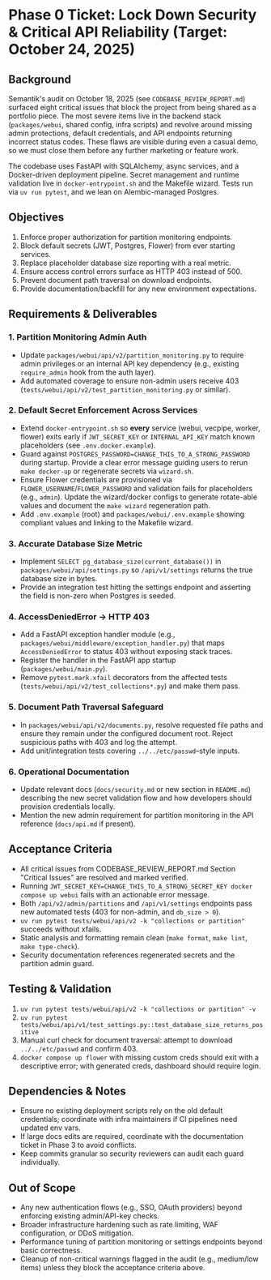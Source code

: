 # Phase 0 Ticket: Lock Down Security & Critical API Reliability (Target: October 24, 2025)

## Background
Semantik's audit on October 18, 2025 (see `CODEBASE_REVIEW_REPORT.md`) surfaced eight critical issues that block the project from being shared as a portfolio piece. The most severe items live in the backend stack (`packages/webui`, shared config, infra scripts) and revolve around missing admin protections, default credentials, and API endpoints returning incorrect status codes. These flaws are visible during even a casual demo, so we must close them before any further marketing or feature work.

The codebase uses FastAPI with SQLAlchemy, async services, and a Docker-driven deployment pipeline. Secret management and runtime validation live in `docker-entrypoint.sh` and the Makefile wizard. Tests run via `uv run pytest`, and we lean on Alembic-managed Postgres.

## Objectives
1. Enforce proper authorization for partition monitoring endpoints.
2. Block default secrets (JWT, Postgres, Flower) from ever starting services.
3. Replace placeholder database size reporting with a real metric.
4. Ensure access control errors surface as HTTP 403 instead of 500.
5. Prevent document path traversal on download endpoints.
6. Provide documentation/backfill for any new environment expectations.

## Requirements & Deliverables
### 1. Partition Monitoring Admin Auth
- Update `packages/webui/api/v2/partition_monitoring.py` to require admin privileges or an internal API key dependency (e.g., existing `require_admin` hook from the auth layer).
- Add automated coverage to ensure non-admin users receive 403 (`tests/webui/api/v2/test_partition_monitoring.py` or similar).

### 2. Default Secret Enforcement Across Services
- Extend `docker-entrypoint.sh` so **every** service (webui, vecpipe, worker, flower) exits early if `JWT_SECRET_KEY` or `INTERNAL_API_KEY` match known placeholders (see `.env.docker.example`).
- Guard against `POSTGRES_PASSWORD=CHANGE_THIS_TO_A_STRONG_PASSWORD` during startup. Provide a clear error message guiding users to rerun `make docker-up` or regenerate secrets via `wizard.sh`.
- Ensure Flower credentials are provisioned via `FLOWER_USERNAME`/`FLOWER_PASSWORD` and validation fails for placeholders (e.g., `admin`). Update the wizard/docker configs to generate rotate-able values and document the `make wizard` regeneration path.
- Add `.env.example` (root) and `packages/webui/.env.example` showing compliant values and linking to the Makefile wizard.

### 3. Accurate Database Size Metric
- Implement `SELECT pg_database_size(current_database())` in `packages/webui/api/settings.py` so `/api/v1/settings` returns the true database size in bytes.
- Provide an integration test hitting the settings endpoint and asserting the field is non-zero when Postgres is seeded.

### 4. AccessDeniedError → HTTP 403
- Add a FastAPI exception handler module (e.g., `packages/webui/middleware/exception_handler.py`) that maps `AccessDeniedError` to status 403 without exposing stack traces.
- Register the handler in the FastAPI app startup (`packages/webui/main.py`).
- Remove `pytest.mark.xfail` decorators from the affected tests (`tests/webui/api/v2/test_collections*.py`) and make them pass.

### 5. Document Path Traversal Safeguard
- In `packages/webui/api/v2/documents.py`, resolve requested file paths and ensure they remain under the configured document root. Reject suspicious paths with 403 and log the attempt.
- Add unit/integration tests covering `../../etc/passwd`–style inputs.

### 6. Operational Documentation
- Update relevant docs (`docs/security.md` or new section in `README.md`) describing the new secret validation flow and how developers should provision credentials locally.
- Mention the new admin requirement for partition monitoring in the API reference (`docs/api.md` if present).

## Acceptance Criteria
- All critical issues from CODEBASE_REVIEW_REPORT.md Section "Critical Issues" are resolved and marked verified.
- Running `JWT_SECRET_KEY=CHANGE_THIS_TO_A_STRONG_SECRET_KEY docker compose up webui` fails with an actionable error message.
- Both `/api/v2/admin/partitions` and `/api/v1/settings` endpoints pass new automated tests (403 for non-admin, and `db_size > 0`).
- `uv run pytest tests/webui/api/v2 -k "collections or partition"` succeeds without xfails.
- Static analysis and formatting remain clean (`make format`, `make lint`, `make type-check`).
- Security documentation references regenerated secrets and the partition admin guard.

## Testing & Validation
1. `uv run pytest tests/webui/api/v2 -k "collections or partition" -v`
2. `uv run pytest tests/webui/api/v1/test_settings.py::test_database_size_returns_positive`
3. Manual curl check for document traversal: attempt to download `../../etc/passwd` and confirm 403.
4. `docker compose up flower` with missing custom creds should exit with a descriptive error; with generated creds, dashboard should require login.

## Dependencies & Notes
- Ensure no existing deployment scripts rely on the old default credentials; coordinate with infra maintainers if CI pipelines need updated env vars.
- If large docs edits are required, coordinate with the documentation ticket in Phase 3 to avoid conflicts.
- Keep commits granular so security reviewers can audit each guard individually.

## Out of Scope
- Any new authentication flows (e.g., SSO, OAuth providers) beyond enforcing existing admin/API-key checks.
- Broader infrastructure hardening such as rate limiting, WAF configuration, or DDoS mitigation.
- Performance tuning of partition monitoring or settings endpoints beyond basic correctness.
- Cleanup of non-critical warnings flagged in the audit (e.g., medium/low items) unless they block the acceptance criteria above.
